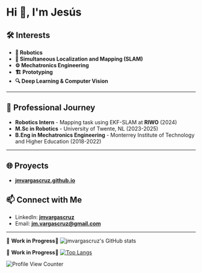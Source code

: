 <h1 allign="center">Hi 👋, I'm Jesús</h1>


## 🛠 Interests
- **🤖 Robotics**
- **📍 Simultaneous Localization and Mapping (SLAM)**
- **⚙️ Mechatronics Engineering**
- **🏗️ Prototyping**
- **🔍 Deep Learning & Computer Vision**

---

## 🔭 Professional Journey
- **Robotics Intern** - Mapping task using EKF-SLAM at **RIWO** (2024)
- **M.Sc in Robotics** - University of Twente, NL (2023-2025)
- **B.Eng in Mechatronics Engineering** - Monterrey Institute of Technology and Higher Education (2018-2022)

---

## 🌐 Proyects
- [**jmvargascruz.github.io**](https://jmvargascruz.github.io)



## 📫 Connect with Me
- LinkedIn: [**jmvargascruz**](https://www.linkedin.com/in/jesusm-vargas/)
- Email: [**jm.vargascruz@gmail.com**](mailto:jm.vargascruz@gmail.com)

---

<!--
**changh95/changh95** is a ✨ _special_ ✨ repository because its `README.md` (this file) appears on your GitHub profile.

Here are some ideas to get you started:

- 🔭 I’m currently working on ...
- 🌱 I’m currently learning ...
- 👯 I’m looking to collaborate on ...
- 🤔 I’m looking for help with ...
- 💬 Ask me about ...
- 📫 How to reach me: ...
- 😄 Pronouns: ...
- ⚡ Fun fact: ...
-->


 🚧 **Work in Progress**🚧
![jmvargascruz's GitHub stats](https://github-readme-stats.vercel.app/api?username=jmvargascruz&count_private=true&show_icons=true&theme=radical)

🚧 **Work in Progress**🚧
[![Top Langs](https://github-readme-stats.vercel.app/api/top-langs/?username=jmvargascruz&layout=compact&theme=radical)](https://github.com/anuraghazra/github-readme-stats)

![Profile View Counter](https://komarev.com/ghpvc/?username=jmvargascruz&color=blue)
